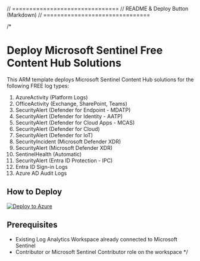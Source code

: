 

// ===============================
// README & Deploy Button (Markdown)
// ===============================

/*
# Deploy Microsoft Sentinel Free Content Hub Solutions

This ARM template deploys Microsoft Sentinel Content Hub solutions for the following FREE log types:

1. AzureActivity (Platform Logs)  
2. OfficeActivity (Exchange, SharePoint, Teams)  
3. SecurityAlert (Defender for Endpoint - MDATP)  
4. SecurityAlert (Defender for Identity - AATP)  
5. SecurityAlert (Defender for Cloud Apps - MCAS)  
6. SecurityAlert (Defender for Cloud)  
7. SecurityAlert (Defender for IoT)  
8. SecurityIncident (Microsoft Defender XDR)  
9. SecurityAlert (Microsoft Defender XDR)  
10. SentinelHealth (Automatic)  
11. SecurityAlert (Entra ID Protection - IPC)  
12. Entra ID Sign-in Logs  
13. Azure AD Audit Logs  

## How to Deploy

[![Deploy to Azure](https://aka.ms/deploytoazurebutton)](https://portal.azure.com/#create/Microsoft.Template/uri/https%3A%2F%2Fraw.githubusercontent.com%2FJudeMagayon%2FAzure-Sentinel%2Fmain%2FAzure%2520Sentinel%2520ARM%2Fsentinel-log-ingestion-template.json)

## Prerequisites

- Existing Log Analytics Workspace already connected to Microsoft Sentinel
- Contributor or Microsoft Sentinel Contributor role on the workspace
*/
